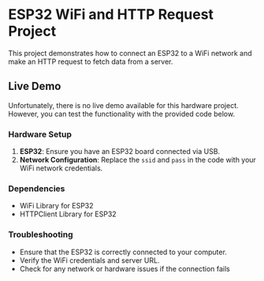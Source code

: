 # ESP32 WiFi and HTTP Request Project

This project demonstrates how to connect an ESP32 to a WiFi network and make an HTTP request to fetch data from a server.

## Live Demo

Unfortunately, there is no live demo available for this hardware project. However, you can test the functionality with the provided code below.

### Hardware Setup

1. **ESP32**: Ensure you have an ESP32 board connected via USB.
2. **Network Configuration**: Replace the `ssid` and `pass` in the code with your WiFi network credentials.


### Dependencies

- WiFi Library for ESP32
- HTTPClient Library for ESP32


### Troubleshooting

- Ensure that the ESP32 is correctly connected to your computer.
- Verify the WiFi credentials and server URL.
- Check for any network or hardware issues if the connection fails
